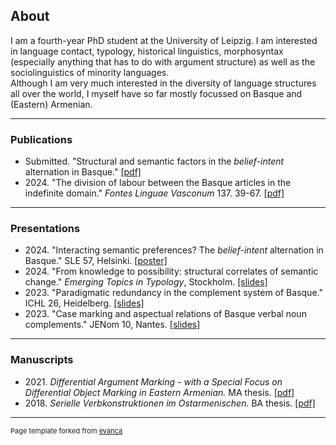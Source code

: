 ## About
I am a fourth-year PhD student at the University of Leipzig. I am interested in language contact, typology, historical linguistics, morphosyntax (especially anything that has to do with argument structure) as well as the sociolinguistics of minority languages.\
Although I am very much interested in the diversity of language structures all over the world, I myself have so far mostly focussed on Basque and (Eastern) Armenian.

---

### Publications 
- Submitted. "Structural and semantic factors in the *belief-intent* alternation in Basque." [\[pdf\]](/pdf/belief-intent.pdf)
- 2024\. "The division of labour between the Basque articles in the indefinite domain." *Fontes Linguae Vasconum* 137. 39-67.
[\[pdf\]](https://revistas.navarra.es/index.php/FLV/article/view/3118/2819)


---

### Presentations  
- 2024\. "Interacting semantic preferences? The *belief-intent* alternation in Basque." SLE 57, Helsinki. [\[poster\]](/pdf/belief-intent-SLE-Poster.pdf)
- 2024\. "From knowledge to possibility: structural correlates of semantic change." *Emerging Topics in Typology*, Stockholm. [\[slides\]](/pdf/From-knowledge-to-ability-ETT.pdf)
- 2023\. "Paradigmatic redundancy in the complement system of Basque." ICHL 26, Heidelberg. [\[slides\]](/pdf/ICHL26.pdf)
- 2023\. "Case marking and aspectual relations of Basque verbal noun complements." JENom 10, Nantes. [\[slides\]](/pdf/JeNOM.pdf)

---

### Manuscripts  
- 2021\. *Differential Argument Marking - with a Special Focus on Differential Object Marking in Eastern Armenian.* MA thesis. [\[pdf\]](/pdf/DOM-Eastern-Armenian.pdf)
- 2018\. *Serielle Verbkonstruktionen im Ostarmenischen.* BA thesis. [\[pdf\]](/pdf/SVC_Ostarmenisch.pdf)


---
<p style="font-size:11px">Page template forked from <a href="https://github.com/evanca/quick-portfolio">evanca</a></p>
<!-- Remove above link if you don't want to attibute -->
